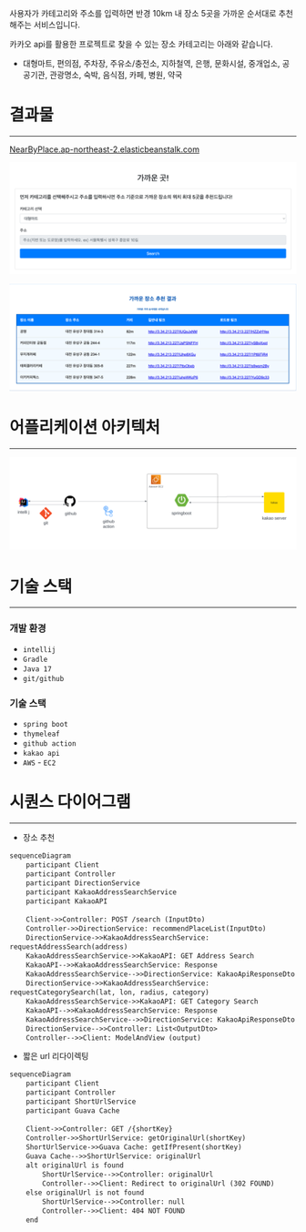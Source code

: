사용자가 카테고리와 주소를 입력하면 반경 10km 내 장소 5곳을 가까운 순서대로 추천해주는 서비스입니다.

카카오 api를 활용한 프로젝트로 찾을 수 있는 장소 카테고리는 아래와 같습니다.

- 대형마트, 편의점, 주차장, 주유소/충전소, 지하철역, 은행, 문화시설, 중개업소, 공공기관, 관광명소, 숙박, 음식점, 카페, 병원, 약국

# 결과물

---

[NearByPlace.ap-northeast-2.elasticbeanstalk.com](http://nearbyplace.ap-northeast-2.elasticbeanstalk.com/)

![가까운곳검색창](images/가까운곳검색창.png)

![가까운곳결과창](images/가까운곳결과창.png)

# 어플리케이션 아키텍처

---

![가까운곳아키텍처](images/가까운곳아키텍처.png)

# 기술 스택

---

### 개발 환경

- `intellij`
- `Gradle`
- `Java 17`
- `git/github`

### 기술 스택

- `spring boot`
- `thymeleaf`
- `github action`
- `kakao api`
- `AWS` - `EC2`

# 시퀀스 다이어그램

---

- 장소 추천

```mermaid
sequenceDiagram
    participant Client
    participant Controller
    participant DirectionService
    participant KakaoAddressSearchService
    participant KakaoAPI

    Client->>Controller: POST /search (InputDto)
    Controller->>DirectionService: recommendPlaceList(InputDto)
    DirectionService->>KakaoAddressSearchService: requestAddressSearch(address)
    KakaoAddressSearchService->>KakaoAPI: GET Address Search
    KakaoAPI-->>KakaoAddressSearchService: Response
    KakaoAddressSearchService-->>DirectionService: KakaoApiResponseDto
    DirectionService->>KakaoAddressSearchService: requestCategorySearch(lat, lon, radius, category)
    KakaoAddressSearchService->>KakaoAPI: GET Category Search
    KakaoAPI-->>KakaoAddressSearchService: Response
    KakaoAddressSearchService-->>DirectionService: KakaoApiResponseDto
    DirectionService-->>Controller: List<OutputDto>
    Controller-->>Client: ModelAndView (output)

```

- 짧은 url 리다이렉팅
```mermaid
sequenceDiagram
    participant Client
    participant Controller
    participant ShortUrlService
    participant Guava Cache

    Client->>Controller: GET /{shortKey}
    Controller->>ShortUrlService: getOriginalUrl(shortKey)
    ShortUrlService->>Guava Cache: getIfPresent(shortKey)
    Guava Cache-->>ShortUrlService: originalUrl
    alt originalUrl is found
        ShortUrlService-->>Controller: originalUrl
        Controller-->>Client: Redirect to originalUrl (302 FOUND)
    else originalUrl is not found
        ShortUrlService-->>Controller: null
        Controller-->>Client: 404 NOT FOUND
    end
```